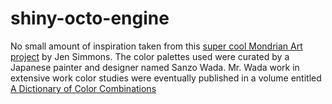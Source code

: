 # shiny-octo-engine

No small amount of inspiration taken from this [super cool Mondrian Art project](https://labs.jensimmons.com/2017/01-011C.html) by Jen Simmons. The color palettes used were curated by a Japanese painter and designer named Sanzo Wada. Mr. Wada work in extensive work color studies were eventually published in a volume entitled [A Dictionary of Color Combinations](https://en.seigensha.com/books/978-4-86152-247-5/)